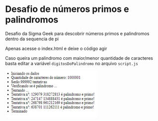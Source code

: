 # Desafio de números primos e palindromos

Desafio da Sigma Geek para descobrir números primos e palindromos dentro da sequencia de pi

Apenas acesse o index.html e deixe o código agir

Caso queira um palindromo com maior/menor quantidade de caracteres basta editar a variável `digitosDoPalindromo` no arquivo `script.js`

![captura de tela do desafio](./assets/capturaTela.jpg)